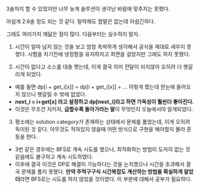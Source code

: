 3솔까지 할 수 있었지만 너무 늦게 솔루션이 생각난 바람에 맞추지는 못했다.

아쉽게 2.6솔 정도 되는 것 같다. 탈락해도 할말은 없는데 아쉽긴하다.

그래도 여러가지 깨닳은 점이 많다. 다음부터는 실수하지 말자.

1. 시간이 얼마 남지 않는 것을 보고 엄청 촉박하게 생각해서 공식을 제대로 세우지 못했다. 시험을 치기전에 냉정함을 유지하자고 최면을 걸었지만 그래도 하지 못했다.

2. 시간이 없다고 소스를 대충 짯는데, 이게 결국 의미 전달이 되지않아 오히려 더 햇갈리게 되었다.
  - 예를 들면 dp[i + get_i[x]] = dp[i + get_i[x]] + ... 이렇게 짰는데 한눈에 들어오지 않으니 햇갈릴 수 밖에 없었다.
   - **next_i = i+get[x] 라고 설정하고 dp[next_i]라고 하면 가독성이 훨씬더 좋아진다.**
   - 이것은 무조건 지키자, **급할수록 돌아가라는 말**이 무엇인지 오늘에서야 알게되었다.

3. 평소에는 solution category가 존재하는 상태에서 문제를 풀었는데, 이게 오히려 독이된 것 같다. 아무것도 적혀있지 않을때 어떤 방식으로 구현을 해야할지 몰라 혼동을 한다.
  - 3번 같은 경우에는 BFS로 계속 시도를 했으나, 최적화하는 방법이 도저히 없는 것 같음에도 불구하고 계속 시도하였다. 
  - 이후에 결국 이것은 DP로 해결이 가능하다는 것을 눈치챘으나 시간을 초과해서 결국 문제를 풀지 못했다. **만약 주먹구구식 시간복잡도 계산하는 방법을 확실하게 알았더**라면 BFS로는 시도를 하지 않았을 것이였다. 이 부분에 대해서 공부가 필요하다.
